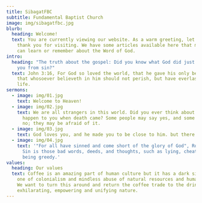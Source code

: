 ```yaml
---
title: SibagatFBC
subtitle: Fundamental Baptist Church
image: img/sibagatfbc.jpg
blurb:
  heading: Welcome!
  text: You are currently viewing our website. As a warm greeting, let us say
    thank you for visiting. We have some articles available here that maybe you
    can learn or remember about the Word of God.
intro:
  heading: "The truth about the gospel: Did you know what God did just to redeem
    you from sin?"
  text: John 3:16, For God so loved the world, that he gave his only begotten Son,
    that whosoever believeth in him should not perish, but have everlasting
    life.
sermons:
  - image: img/01.jpg
    text: Welcome to Heaven!
  - image: img/02.jpg
    text: We are all strangers in this world. Did you ever think about what would
      happen to you when death came? Some people may say yes, and some may say
      no; they may be afraid of it.
  - image: img/03.jpg
    text: God loves you, and he made you to be close to him. but there is a problem.
  - image: img/04.jpg
    text: '"For all have sinned and come short of the glory of God", Romans 3:23.
      Sin is those bad words, deeds, and thoughts, such as lying, cheating, and
      being greedy.'
values:
  heading: Our values
  text: Coffee is an amazing part of human culture but it has a dark side too –
    one of colonialism and mindless abuse of natural resources and human lives.
    We want to turn this around and return the coffee trade to the drink’s
    exhilarating, empowering and unifying nature.
---
```

